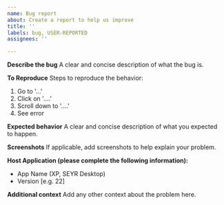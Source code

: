 ```yaml
---
name: Bug report
about: Create a report to help us improve
title: ''
labels: bug, USER-REPORTED
assignees: ''

---
```


**Describe the bug**
A clear and concise description of what the bug is.

**To Reproduce**
Steps to reproduce the behavior:
1. Go to '...'
2. Click on '....'
3. Scroll down to '....'
4. See error

**Expected behavior**
A clear and concise description of what you expected to happen.

**Screenshots**
If applicable, add screenshots to help explain your problem.

**Host Application (please complete the following information):**
 - App Name (XP, SEYR Desktop)
 - Version [e.g. 22]

**Additional context**
Add any other context about the problem here.
